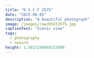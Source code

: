 ```yaml
---
title: "D S C F 2575"
date: "2025-08-05"
description: "A beautiful photograph"
image: /images/raw/DSCF2575.jpg
captionText: "Scenic view"
tags:
  - photography
  - nature
height: 1.5627250069232899
---
```

